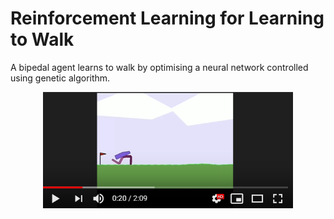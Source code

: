 # Reinforcement Learning for Learning to Walk

A bipedal agent learns to walk by optimising a neural network controlled using genetic algorithm. 

<p align="center">
<a href="https://www.youtube.com/watch?v=uq49FpMfCMA">
         <img alt="Navigation" src="/img/img1.png" width="400" >
</a>
</p>
